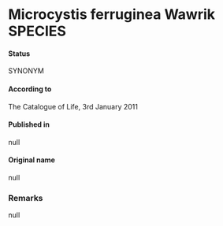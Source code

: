 Microcystis ferruginea Wawrik SPECIES
=======

#### Status
SYNONYM

#### According to
The Catalogue of Life, 3rd January 2011

#### Published in
null

#### Original name
null

### Remarks
null